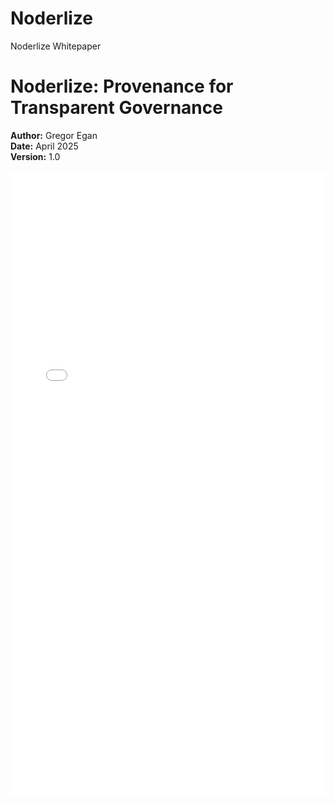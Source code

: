 # Noderlize
Noderlize Whitepaper
# Noderlize: Provenance for Transparent Governance

**Author:** Gregor Egan  
**Date:** April 2025  
**Version:** 1.0  

<embed src="Provenance_ Noderlize for Transparent Governance _ January 2025.pdf" width="100%" height="1000px" type="application/pdf">
